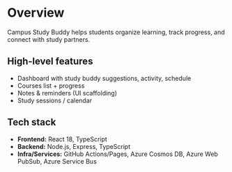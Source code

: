 # Overview

Campus Study Buddy helps students organize learning, track progress, and connect with study partners.

## High-level features
- Dashboard with study buddy suggestions, activity, schedule
- Courses list + progress
- Notes & reminders (UI scaffolding)
- Study sessions / calendar

## Tech stack
- **Frontend:** React 18, TypeScript
- **Backend:** Node.js, Express, TypeScript
- **Infra/Services:** GitHub Actions/Pages, Azure Cosmos DB, Azure Web PubSub, Azure Service Bus
